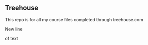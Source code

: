 ## Treehouse

This repo is for all my course files completed through treehouse.com

New line

of text